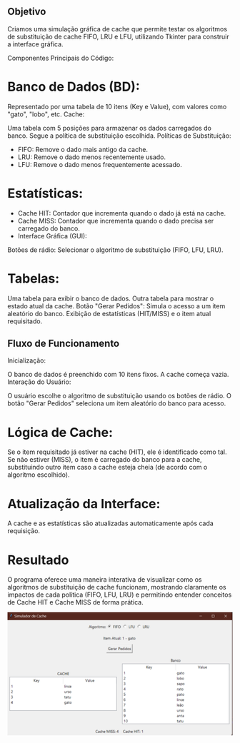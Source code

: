 ## Objetivo

Criamos uma simulação gráfica de cache que permite testar os algoritmos de substituição de cache FIFO, LRU e LFU, utilizando Tkinter para construir a interface gráfica.

Componentes Principais do Código:

# Banco de Dados (BD):

Representado por uma tabela de 10 itens (Key e Value), com valores como "gato", "lobo", etc.
Cache:

Uma tabela com 5 posições para armazenar os dados carregados do banco.
Segue a política de substituição escolhida.
Políticas de Substituição:

- FIFO: Remove o dado mais antigo da cache.
- LRU: Remove o dado menos recentemente usado.
- LFU: Remove o dado menos frequentemente acessado.

# Estatísticas:

- Cache HIT: Contador que incrementa quando o dado já está na cache.
- Cache MISS: Contador que incrementa quando o dado precisa ser carregado do banco.
- Interface Gráfica (GUI):

Botões de rádio: Selecionar o algoritmo de substituição (FIFO, LFU, LRU).

# Tabelas:

Uma tabela para exibir o banco de dados.
Outra tabela para mostrar o estado atual da cache.
Botão "Gerar Pedidos": Simula o acesso a um item aleatório do banco.
Exibição de estatísticas (HIT/MISS) e o item atual requisitado.

## Fluxo de Funcionamento
Inicialização:

O banco de dados é preenchido com 10 itens fixos.
A cache começa vazia.
Interação do Usuário:

O usuário escolhe o algoritmo de substituição usando os botões de rádio.
O botão "Gerar Pedidos" seleciona um item aleatório do banco para acesso.

# Lógica de Cache:

Se o item requisitado já estiver na cache (HIT), ele é identificado como tal.
Se não estiver (MISS), o item é carregado do banco para a cache, substituindo outro item caso a cache esteja cheia (de acordo com o algoritmo escolhido).

# Atualização da Interface:

A cache e as estatísticas são atualizadas automaticamente após cada requisição.

# Resultado
O programa oferece uma maneira interativa de visualizar como os algoritmos de substituição de cache funcionam, mostrando claramente os impactos de cada política (FIFO, LFU, LRU) e permitindo entender conceitos de Cache HIT e Cache MISS de forma prática.

![Resultado](img4.png)
